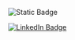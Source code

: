 ![Static Badge](https://img.shields.io/badge/Python-FFD43B?style=for-the-badge&logo=python&logoColor=blue)

<div id="badges">
  <a href="https://www.linkedin.com/in/marcus-araujo-075484384">
    <img src="https://img.shields.io/badge/LinkedIn-blue?style=for-the-badge&logo=linkedin&logoColor=white" alt="LinkedIn Badge"/>
  </a>
</div>  
